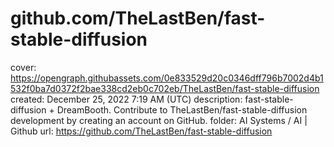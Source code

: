 # github.com/TheLastBen/fast-stable-diffusion

cover: https://opengraph.githubassets.com/0e833529d20c0346dff796b7002d4b1532f0ba7d0372f2bae338cd2eb0c702eb/TheLastBen/fast-stable-diffusion
created: December 25, 2022 7:19 AM (UTC)
description: fast-stable-diffusion + DreamBooth. Contribute to TheLastBen/fast-stable-diffusion development by creating an account on GitHub.
folder: AI Systems / AI | Github
url: https://github.com/TheLastBen/fast-stable-diffusion